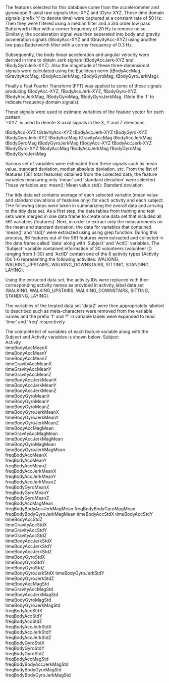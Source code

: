 The features selected for this database come from the accelerometer and gyroscope 3-axial raw signals tAcc-XYZ and tGyro-XYZ. These time domain signals (prefix 't' to denote time) were captured at a constant rate of 50 Hz. Then they were filtered using a median filter and a 3rd order low pass Butterworth filter with a corner frequency of 20 Hz to remove noise. Similarly, the acceleration signal was then separated into body and gravity acceleration signals (tBodyAcc-XYZ and tGravityAcc-XYZ) using another low pass Butterworth filter with a corner frequency of 0.3 Hz. 

Subsequently, the body linear acceleration and angular velocity were derived in time to obtain Jerk signals (tBodyAccJerk-XYZ and tBodyGyroJerk-XYZ). Also the magnitude of these three-dimensional signals were calculated using the Euclidean norm (tBodyAccMag, tGravityAccMag, tBodyAccJerkMag, tBodyGyroMag, tBodyGyroJerkMag). 

Finally a Fast Fourier Transform (FFT) was applied to some of these signals producing fBodyAcc-XYZ, fBodyAccJerk-XYZ, fBodyGyro-XYZ, fBodyAccJerkMag, fBodyGyroMag, fBodyGyroJerkMag. (Note the 'f' to indicate frequency domain signals). 

These signals were used to estimate variables of the feature vector for each pattern:  
'-XYZ' is used to denote 3-axial signals in the X, Y and Z directions.

tBodyAcc-XYZ
tGravityAcc-XYZ
tBodyAccJerk-XYZ
tBodyGyro-XYZ
tBodyGyroJerk-XYZ
tBodyAccMag
tGravityAccMag
tBodyAccJerkMag
tBodyGyroMag
tBodyGyroJerkMag
fBodyAcc-XYZ
fBodyAccJerk-XYZ
fBodyGyro-XYZ
fBodyAccMag
fBodyAccJerkMag
fBodyGyroMag
fBodyGyroJerkMag

Various set of variables were estimated from these signals such as mean value, standard deviation, median absolute deviation, etc. From the list of features (561 total features) obtained from the collected data, the feature variables measuring only 'mean' and 'standard deviation' were selected. These variables are: 
mean(): Mean value
std(): Standard deviation

The tidy data set contains average of each selected variable (mean value and standard deviations of features only) for each activity and each subject. THe following steps were taken in summarizing the overall data and arriving to the tidy data set. 
As a first step, the data tables from training and test sets were merged in one data frame to create one data set that included all 561 variables (features). Next, in order to extract only the measurements on the mean and standard deviation, the data for variables that contained 'mean()' and 'std()' were extracted using using grep function. During this process, 66 features out of the 561 features were extracted and collected in the data frame called 'data' along with 'Subject' and 'ActID' variables. The 'Subject' variable contained information of 30 volunteers (volunteer ID ranging from 1-30) and 'ActID' contain one of the 6 activity types (Activity IDs 1-6 representing the following activities: WALKING, WALKING_UPSTAIRS, WALKING_DOWNSTAIRS, SITTING, STANDING, LAYING). 

Using the extracted data set, the activity IDs were replaced with their corresponding activity names as provided in activity_label data set (WALKING, WALKING_UPSTAIRS, WALKING_DOWNSTAIRS, SITTING, STANDING, LAYING). 

The variables of the treated data set 'data2' were then appropriately labeled to described such as meta-characters were removed from the variable names and the prefix 't' and 'f' in variable labels were expanded to read 'time' and 'freq' respectively. 

The complete list of variables of each feature variable along with the Subject and Activity variables is shown below:
Subject         
Activity                    
timeBodyAccMeanX          
timeBodyAccMeanY            
timeBodyAccMeanZ            
timeGravityAccMeanX        
timeGravityAccMeanY         
timeGravityAccMeanZ         
timeBodyAccJerkMeanX       
timeBodyAccJerkMeanY       
timeBodyAccJerkMeanZ        
timeBodyGyroMeanX          
timeBodyGyroMeanY          
timeBodyGyroMeanZ           
timeBodyGyroJerkMeanX      
timeBodyGyroJerkMeanY       
timeBodyGyroJerkMeanZ       
timeBodyAccMagMean         
timeGravityAccMagMean      
timeBodyAccJerkMagMean      
timeBodyGyroMagMean        
timeBodyGyroJerkMagMean    
freqBodyAccMeanX            
freqBodyAccMeanY           
freqBodyAccMeanZ            
freqBodyAccJerkMeanX        
freqBodyAccJerkMeanY       
freqBodyAccJerkMeanZ       
freqBodyGyroMeanX         
freqBodyGyroMeanY          
freqBodyGyroMeanZ           
freqBodyAccMagMean          
freqBodyBodyAccJerkMagMean 
freqBodyBodyGyroMagMean   
freqBodyBodyGyroJerkMagMean 
timeBodyAccStdX 
timeBodyAccStdY             
timeBodyAccStdZ             
timeGravityAccStdX         
timeGravityAccStdY         
timeGravityAccStdZ          
timeBodyAccJerkStdX        
timeBodyAccJerkStdY        
timeBodyAccJerkStdZ         
timeBodyGyroStdX           
timeBodyGyroStdY            
timeBodyGyroStdZ         
timeBodyGyroJerkStdX
timeBodyGyroJerkStdY       
timeBodyGyroJerkStdZ        
timeBodyAccMagStd        
timeGravityAccMagStd       
timeBodyAccJerkMagStd       
timeBodyGyroMagStd      
timeBodyGyroJerkMagStd      
freqBodyAccStdX             
freqBodyAccStdY            
freqBodyAccStdZ            
freqBodyAccJerkStdX         
freqBodyAccJerkStdY        
freqBodyAccJerkStdZ        
freqBodyGyroStdX            
freqBodyGyroStdY           
freqBodyGyroStdZ           
freqBodyAccMagStd    
freqBodyBodyAccJerkMagStd  
freqBodyBodyGyroMagStd  
freqBodyBodyGyroJerkMagStd
